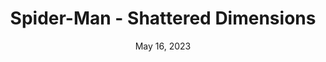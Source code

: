 ---
layout: nds
title: "Spider-Man - Shattered Dimensions"
categories:
 - approved
 - nds
 - universal
 - safe
tags:
- spiderman
date: May 16, 2023
permalink: /games/spiderman-shattered-dimensions/play/details
publisher: Activision
gid: spiderman-shattered-dimensions
---